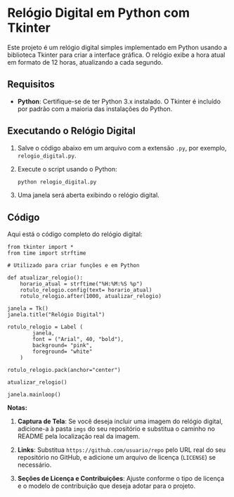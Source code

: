# Relógio Digital em Python com Tkinter

Este projeto é um relógio digital simples implementado em Python usando a biblioteca Tkinter para criar a interface gráfica. O relógio exibe a hora atual em formato de 12 horas, atualizando a cada segundo.

## Requisitos

- **Python**: Certifique-se de ter Python 3.x instalado. O Tkinter é incluído por padrão com a maioria das instalações do Python.

## Executando o Relógio Digital

1. Salve o código abaixo em um arquivo com a extensão `.py`, por exemplo, `relogio_digital.py`.

2. Execute o script usando o Python:

    ```bash
    python relogio_digital.py
    ```

3. Uma janela será aberta exibindo o relógio digital.

## Código

Aqui está o código completo do relógio digital:

```
from tkinter import *
from time import strftime

# Utilizado para criar funções e em Python

def atualizar_relogio():
    horario_atual = strftime("%H:%M:%S %p")
    rotulo_relogio.config(text= horario_atual)
    rotulo_relogio.after(1000, atualizar_relogio)

janela = Tk()
janela.title("Relógio Digital") 

rotulo_relogio = Label (
        janela,
        font = ("Arial", 40, "bold"),
        background= "pink",
        foreground= "white"
    )

rotulo_relogio.pack(anchor="center")

atualizar_relogio()

janela.mainloop()
```


**Notas:**

1. **Captura de Tela**: Se você deseja incluir uma imagem do relógio digital, adicione-a à pasta `imgs` do seu repositório e substitua o caminho no README pela localização real da imagem.

2. **Links**: Substitua `https://github.com/usuario/repo` pelo URL real do seu repositório no GitHub, e adicione um arquivo de licença (`LICENSE`) se necessário.

3. **Seções de Licença e Contribuições**: Ajuste conforme o tipo de licença e o modelo de contribuição que deseja adotar para o projeto.

